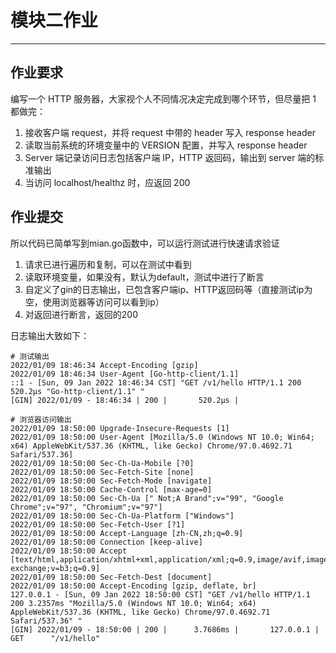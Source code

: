 # 模块二作业
***

## 作业要求
编写一个 HTTP 服务器，大家视个人不同情况决定完成到哪个环节，但尽量把 1 都做完：

1. 接收客户端 request，并将 request 中带的 header 写入 response header
2. 读取当前系统的环境变量中的 VERSION 配置，并写入 response header
3. Server 端记录访问日志包括客户端 IP，HTTP 返回码，输出到 server 端的标准输出
4. 当访问 localhost/healthz 时，应返回 200

## 作业提交
所以代码已简单写到mian.go函数中，可以运行测试进行快速请求验证

1. 请求已进行遍历和复制，可以在测试中看到
2. 读取环境变量，如果没有，默认为default，测试中进行了断言
3. 自定义了gin的日志输出，已包含客户端ip、HTTP返回码等（直接测试ip为空，使用浏览器等访问可以看到ip）
4. 对返回进行断言，返回的200

日志输出大致如下：

```text
# 测试输出
2022/01/09 18:46:34 Accept-Encoding [gzip]
2022/01/09 18:46:34 User-Agent [Go-http-client/1.1]
::1 - [Sun, 09 Jan 2022 18:46:34 CST] "GET /v1/hello HTTP/1.1 200 520.2µs "Go-http-client/1.1" "
[GIN] 2022/01/09 - 18:46:34 | 200 |       520.2µs |   

# 浏览器访问输出
2022/01/09 18:50:00 Upgrade-Insecure-Requests [1]
2022/01/09 18:50:00 User-Agent [Mozilla/5.0 (Windows NT 10.0; Win64; x64) AppleWebKit/537.36 (KHTML, like Gecko) Chrome/97.0.4692.71 Safari/537.36]
2022/01/09 18:50:00 Sec-Ch-Ua-Mobile [?0]
2022/01/09 18:50:00 Sec-Fetch-Site [none]
2022/01/09 18:50:00 Sec-Fetch-Mode [navigate]
2022/01/09 18:50:00 Cache-Control [max-age=0]
2022/01/09 18:50:00 Sec-Ch-Ua [" Not;A Brand";v="99", "Google Chrome";v="97", "Chromium";v="97"]
2022/01/09 18:50:00 Sec-Ch-Ua-Platform ["Windows"]
2022/01/09 18:50:00 Sec-Fetch-User [?1]
2022/01/09 18:50:00 Accept-Language [zh-CN,zh;q=0.9]
2022/01/09 18:50:00 Connection [keep-alive]
2022/01/09 18:50:00 Accept [text/html,application/xhtml+xml,application/xml;q=0.9,image/avif,image/webp,image/apng,*/*;q=0.8,application/signed-exchange;v=b3;q=0.9]
2022/01/09 18:50:00 Sec-Fetch-Dest [document]
2022/01/09 18:50:00 Accept-Encoding [gzip, deflate, br]
127.0.0.1 - [Sun, 09 Jan 2022 18:50:00 CST] "GET /v1/hello HTTP/1.1 200 3.2357ms "Mozilla/5.0 (Windows NT 10.0; Win64; x64) AppleWebKit/537.36 (KHTML, like Gecko) Chrome/97.0.4692.71 Safari/537.36" "    
[GIN] 2022/01/09 - 18:50:00 | 200 |      3.7686ms |       127.0.0.1 | GET      "/v1/hello"
```